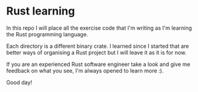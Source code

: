 # Rust learning

In this repo I will place all the exercise code that I'm writing as I'm learning the Rust programming language.

Each directory is a different binary crate. I learned since I started that are better ways of organising a Rust project but I will leave it as it is for now.

If you are an experienced Rust software engineer take a look and give me feedback on what you see, I'm always opened to learn more :).

Good day!
